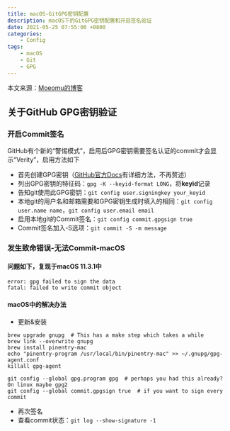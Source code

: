 ```yaml
---
title: macOS-GitGPG密钥配置
description: macOS下的GitGPG密钥配置和开启签名验证
date: 2021-05-25 07:55:00 +0800
categories:
    - Config
tags:
    - macOS
    - Git
    - GPG
---
```


本文来源：[Moeomu的博客](/zh-cn/posts/macos-gitgpg密钥配置/)

## 关于GitHub GPG密钥验证

### 开启Commit签名

GitHub有个新的“警惕模式”，启用后GPG密钥需要签名认证的commit才会显示“Verity”，启用方法如下

- 首先创建GPG密钥（[GitHub官方Docs](https://docs.github.com/en/github/authenticating-to-github/managing-commit-signature-verification/generating-a-new-gpg-key)有详细方法，不再赘述）
- 列出GPG密钥的特征码：`gpg -K --keyid-format LONG`，将**keyid**记录
- 告知git使用此GPG密钥：`git config user.signingkey your_keyid`
- 本地git的用户名和邮箱需要和GPG密钥生成时填入的相同：`git config user.name name`，`git config user.email email`
- 启用本地git的Commit签名：`git config commit.gpgsign true`
- Commit签名加入-S选项：`git commit -S -m message`

### 发生致命错误-无法Commit-macOS

#### 问题如下，复现于macOS 11.3.1中

```text
error: gpg failed to sign the data
fatal: failed to write commit object
```

#### macOS中的解决办法

- 更新&安装

```shell
brew upgrade gnupg  # This has a make step which takes a while
brew link --overwrite gnupg
brew install pinentry-mac
echo "pinentry-program /usr/local/bin/pinentry-mac" >> ~/.gnupg/gpg-agent.conf
killall gpg-agent

git config --global gpg.program gpg  # perhaps you had this already? On linux maybe gpg2
git config --global commit.gpgsign true  # if you want to sign every commit
```

- 再次签名
- 查看commit状态：`git log --show-signature -1`
